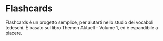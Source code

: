 # Flashcards
Flashcards è un progetto semplice, per aiutarti nello studio dei vocaboli tedeschi.
È basato sul libro Themen Aktuell - Volume 1, ed è espandibile a piacere.
